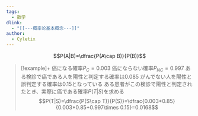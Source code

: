 ```yaml
---
tags:
  - 数学
dlink:
  - "[[---概率论基本概念---]]"
author:
  - Cyletix
---
```

$$P(A|B)=\dfrac{P(A\cap B)}{P(B)}$$

>[!example]+
癌になる確率$P_{C}=0.003$
癌にならない確率$P_{NC}=0.997$
ある検診で癌である人を陽性と判定する確率は0.085
がんでない人を陽性と誤判定する確率は0.15となっている
ある患者がこの検診で陽性と判定されたとき、実際に癌である確率$P(T|S)$を求める
$$P(T|S)=\dfrac{P(S\cap T)}{P(S)}=\dfrac{0.003*0.85}{0.003*0.85+0.997\times 0.15}=0.0168$$
